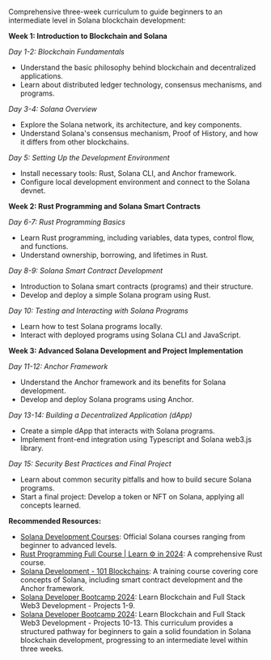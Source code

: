 

Comprehensive three-week curriculum to guide beginners to an intermediate level in Solana blockchain development:

**Week 1: Introduction to Blockchain and Solana**

*Day 1-2: Blockchain Fundamentals*
- Understand the basic philosophy behind blockchain and decentralized applications.
- Learn about distributed ledger technology, consensus mechanisms, and programs.

*Day 3-4: Solana Overview*
- Explore the Solana network, its architecture, and key components.
- Understand Solana's consensus mechanism, Proof of History, and how it differs from other blockchains.

*Day 5: Setting Up the Development Environment*
- Install necessary tools: Rust, Solana CLI, and Anchor framework.
- Configure local development environment and connect to the Solana devnet.

**Week 2: Rust Programming and Solana Smart Contracts**

*Day 6-7: Rust Programming Basics*
- Learn Rust programming, including variables, data types, control flow, and functions.
- Understand ownership, borrowing, and lifetimes in Rust.

*Day 8-9: Solana Smart Contract Development*
- Introduction to Solana smart contracts (programs) and their structure.
- Develop and deploy a simple Solana program using Rust.

*Day 10: Testing and Interacting with Solana Programs*
- Learn how to test Solana programs locally.
- Interact with deployed programs using Solana CLI and JavaScript.

**Week 3: Advanced Solana Development and Project Implementation**

*Day 11-12: Anchor Framework*
- Understand the Anchor framework and its benefits for Solana development.
- Develop and deploy Solana programs using Anchor.

*Day 13-14: Building a Decentralized Application (dApp)*
- Create a simple dApp that interacts with Solana programs.
- Implement front-end integration using Typescript and Solana web3.js library.

*Day 15: Security Best Practices and Final Project*
- Learn about common security pitfalls and how to build secure Solana programs.
- Start a final project: Develop a token or NFT on Solana, applying all concepts learned.

**Recommended Resources:**
- [Solana Development Courses](https://solana.com/developers/courses): Official Solana courses ranging from beginner to advanced levels.
- [Rust Programming Full Course | Learn ⚙️ in 2024](https://youtu.be/rQ_J9WH6CGk?si=u4NGRRQ9mF8ROffD/): A comprehensive Rust course.
- [Solana Development - 101 Blockchains](https://101blockchains.com/course/solana-development/): A training course covering core concepts of Solana, including smart contract development and the Anchor framework.
- [Solana Developer Bootcamp 2024](https://youtu.be/amAq-WHAFs8?si=rKtR-VIOcaqCO0Lg/): Learn Blockchain and Full Stack Web3 Development - Projects 1-9.
- [Solana Developer Bootcamp 2024](https://youtu.be/HOdYZSe1uhE?si=vG8SG__3U4dvISyb): Learn Blockchain and Full Stack Web3 Development - Projects 10-13.
This curriculum provides a structured pathway for beginners to gain a solid foundation in Solana blockchain development, progressing to an intermediate level within three weeks. 
